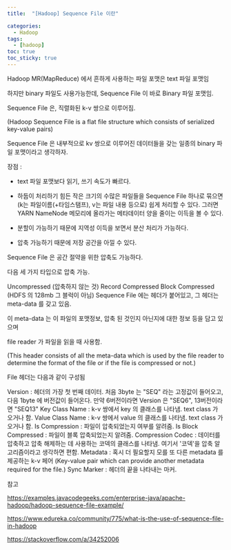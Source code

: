 ```yaml
---
title:  "[Hadoop] Sequence File 이란"

categories:
  - Hadoop
tags:
  - [hadoop]
toc: true
toc_sticky: true
---
```


Hadoop MR(MapReduce) 에서 흔하게 사용하는 파일 포맷은 text 파일 포맷임

하지만 binary 파일도 사용가능한데, Sequence File 이 바로 Binary 파일 포맷임.

 

Sequence File 은, 직렬화된 k-v 쌍으로 이루어짐.

(Hadoop Sequence File is a flat file structure which consists of serialized key-value pairs)

 

Sequence File 은 내부적으로 kv 쌍으로 이루어진 데이터들을 갖는 일종의 binary 파일 포맷이라고 생각하자.

 

장점 :

- text 파일 포맷보다 읽기, 쓰기 속도가 빠르다.

- 하둡이 처리하기 힘든 작은 크기의 수많은 파일들을 Sequence File 하나로 묶으면(k는 파일이름(+타임스탬프), v는 파일 내용 등으로) 쉽게 처리할 수 있다. 그러면 YARN NameNode 메모리에 올라가는 메타데이터 양을 줄이는 이득을 볼 수 있다.

- 분할이 가능하기 때문에 지역성 이득을 보면서 분산 처리가 가능하다.

- 압축 가능하기 때문에 저장 공간을 아낄 수 있다.

 

 

Sequence File 은 공간 절약을 위한 압축도 가능하다.

다음 세 가지 타입으로 압축 가능.

Uncompressed (압축하지 않는 것)
Record Compressed
Block Compressed (HDFS 의 128mb 그 블럭이 아님)
Sequence File 에는 헤더가 붙어있고, 그 헤더는 meta-data 를 갖고 있음.

이 meta-data 는 이 파일의 포맷정보, 압축 된 것인지 아닌지에 대한 정보 등을 담고 있으며

file reader 가 파일을 읽을 때 사용함.

(This header consists of all the meta-data which is used by the file reader to determine the format of the file or if the file is compressed or not.)

 

File 헤더는 다음과 같이 구성됨


 

Version : 헤더의 가장 첫 번째 데이터. 처음 3byte 는 "SEQ" 라는 고정값이 들어오고, 다음 1byte 에 버전값이 들어온다. 만약 6버전이라면 Version 은 "SEQ6", 13버전이라면 "SEQ13"
Key Class Name : k-v 쌍에서 key 의 클래스를 나타냄. text class 가 오거나 함.
Value Class Name : k-v 쌍에서 value 의 클래스를 나타냄. text class 가 오거나 함.
Is Compression : 파일이 압축되었는지 여부를 알려줌.
Is Block Compressed : 파일이 블록 압축되었는지 알려줌.
Compression Codec : 데이터를 압축하고 압축 해제하는 데 사용하는 코덱의 클래스를 나타냄. 여기서 '코덱'을 압축 알고리즘이라고 생각하면 편함.
Metadata : 혹시 더 필요할지 모를 또 다른 metadata 를 제공하는 k-v 페어
(Key-value pair which can provide another metadata required for the file.)
Sync Marker : 헤더의 끝을 나타내는 마커.
 
 

참고

https://examples.javacodegeeks.com/enterprise-java/apache-hadoop/hadoop-sequence-file-example/

https://www.edureka.co/community/775/what-is-the-use-of-sequence-file-in-hadoop

https://stackoverflow.com/a/34252006